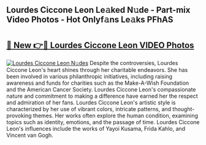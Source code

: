 ## Lourdes Ciccone Leon Le𝚊ked N𝚞de - Part-mix Video Photos - Hot Onlyf𝚊ns Le𝚊ks PFhAS

# <h2><a href="http://ab80667.deff.icu/?id=Lourdes+Ciccone+Leon">🔗 New 👉🔴 Lourdes Ciccone Leon VIDEO Photos</a></h2>

[![Lourdes Ciccone Leon N𝚞des](https://i.imgur.com/rIISA9y.gif)](http://ab80667.deff.icu/?id=Lourdes+Ciccone+Leon)
Despite the controversies, Lourdes Ciccone Leon's heart shines through her charitable endeavors. She has been involved in various philanthropic initiatives, including raising awareness and funds for charities such as the Make-A-Wish Foundation and the American Cancer Society. Lourdes Ciccone Leon's compassionate nature and commitment to making a difference have earned her the respect and admiration of her fans. Lourdes Ciccone Leon's artistic style is characterized by her use of vibrant colors, intricate patterns, and thought-provoking themes. Her works often explore the human condition, examining topics such as identity, emotions, and the passage of time. Lourdes Ciccone Leon's influences include the works of Yayoi Kusama, Frida Kahlo, and Vincent van Gogh.

